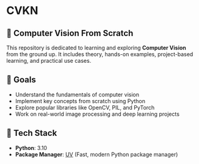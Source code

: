 # CVKN

## 📸 Computer Vision From Scratch

This repository is dedicated to learning and exploring **Computer Vision** from the ground up. It includes theory, hands-on examples, project-based learning, and practical use cases.

## 🚀 Goals

- Understand the fundamentals of computer vision
- Implement key concepts from scratch using Python
- Explore popular libraries like OpenCV, PIL, and PyTorch
- Work on real-world image processing and deep learning projects

## 🧰 Tech Stack

- **Python**: 3.10
- **Package Manager**: [UV](https://github.com/astral-sh/uv) (Fast, modern Python package manager)

